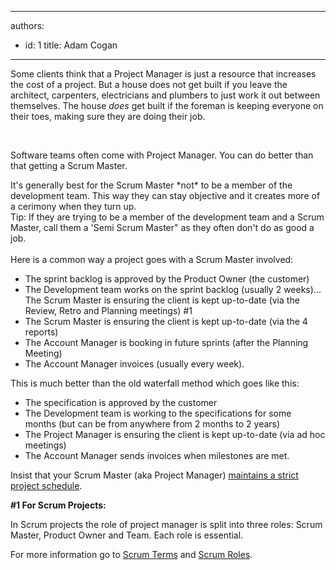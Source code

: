 

---
authors:
  - id: 1
    title: Adam Cogan
---




<span class='intro'> <p>Some clients think that a Project Manager is just a resource that increases the cost of a project. But a house does not get built if you leave the architect, carpenters, electricians and plumbers to just work it out between themselves. The house *does* get built if the foreman is keeping everyone on their toes, making sure they are doing their job.&#160;&#160;</p><p>&#160;</p><p>Software teams often come with Project Manager. You can do better than that getting a Scrum Master.</p> </span>

<div>It's generally best for the Scrum Master *not* to be a member of the development team. This way they can stay objective and it creates more of a cerimony when they turn up.<br>Tip&#58; If they are trying to be a member of the development team and a Scrum Master, call them a 'Semi Scrum Master&quot; as they often don't do as good a job.</div><div>&#160;</div><div>Here is a common way a project goes with a Scrum Master involved&#58;</div><ul><li>The sprint backlog is approved by the Product Owner (the customer)</li><li>The Development team works on the sprint backlog (usually 2 weeks)... The Scrum Master is ensuring the client is kept up-to-date (via the Review, Retro and Planning meetings) #1</li><li>The Scrum Master is ensuring the client is kept up-to-date (via the 4 reports) </li><li>The Account Manager is booking in future sprints (after the Planning Meeting)</li><li>The Account Manager invoices (usually every week).</li></ul><p>This is much better than the old waterfall method which goes like this&#58;</p><ul><li>The specification is approved by the customer</li><li>The Development team is working to the specifications for some months&#160;(but can be from anywhere from 2 months to 2 years)</li><li>The Project Manager is ensuring the client is kept up-to-date (via ad hoc meetings)</li><li>The Account Manager sends invoices when milestones are met.<br></li></ul><p>Insist that your Scrum Master (aka Project Manager)&#160;<a href="/Management/RulesToBetterScrumUsingTFS/Pages/MaintainStrictProjectSchedule.aspx">maintains a strict project schedule</a>. </p><div class="scrum-GreyBox"><p>
      <strong>#1 For Scrum Projects&#58;</strong></p><p>In Scrum projects the role of project manager is split into three roles&#58; Scrum Master, Product Owner and Team. Each role is essential. </p></div><p>For more information go to 
   <a href="http&#58;//www.scrumalliance.org/articles/39-glossary-of-scrum-terms">Scrum Terms</a>​ and 
   <a href="http&#58;//www.scrumalliance.org/pages/scrum_roles">Scrum Roles</a>.</p>


